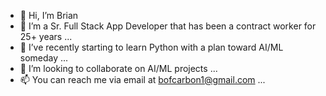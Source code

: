 - 👋 Hi, I’m Brian
- 👀 I’m a Sr. Full Stack App Developer that has been a contract worker for 25+ years ...
- 🌱 I’ve recently starting to learn Python with a plan toward AI/ML someday ...
- 💞️ I’m looking to collaborate on AI/ML projects ...
- 📫 You can reach me via email at bofcarbon1@gmail.com ...

<!---
bofcarbon1/bofcarbon1 is a ✨ special ✨ repository because its `README.md` (this file) appears on your GitHub profile.
You can click the Preview link to take a look at your changes.
--->
